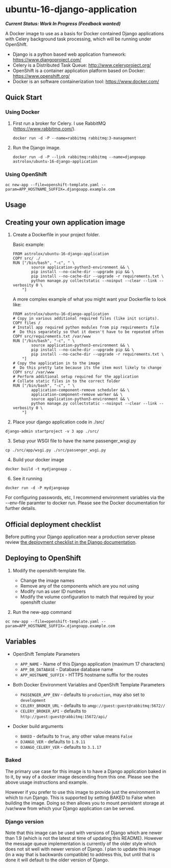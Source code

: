 # ubuntu-16-django-application

**_Current Status: Work In Progress (Feedback wanted)_**

A Docker image to use as a basis for Docker contained Django applications with Celery background task processing, which will be running under OpenShift.

* Django is a python based web application framework: https://www.djangoproject.com/
* Celery is a Distributed Task Queue: http://www.celeryproject.org/
* OpenShift is a container application platform based on Docker: https://www.openshift.org/
* Docker is an software containerization tool: https://www.docker.com/

## Quick Start

### Using Docker

 1. First run a broker for Celery. I use RabbitMQ (https://www.rabbitmq.com/).
    ```
    docker run -d -P --name=rabbitmq rabbitmq:3-management 
    ```

 2. Run the Django image.
    ```
    docker run -d -P --link rabbitmq:rabbitmq --name=djangoapp astrolox/ubuntu-16-django-application
    ```

### Using OpenShift

```
oc new-app --file=openshift-template.yaml --param=APP_HOSTNAME_SUFFIX=.djangoapp.example.com
```

## Usage

## Creating your own application image

 1. Create a Dockerfile in your project folder.

    Basic example:
    ```
    FROM astrolox/ubuntu-16-django-application
    COPY src/ ./
    RUN ["/bin/bash", "-c", " \
            source application-python3-environment && \
            pip install --no-cache-dir --upgrade pip && \
            pip install --no-cache-dir --upgrade -r requirements.txt \
            python manage.py collectstatic --noinput --clear --link --verbosity 0 \
        "]
    ```

    A more complex example of what you might want your Dockerfile to look like:
    ```
    FROM astrolox/ubuntu-16-django-application
    # Copy in various additional required files (like init scripts).
    COPY files /
    # Install app required python modules from pip requirements file
    #  Do this separately so that it doesn't have to be repeated often
    COPY src/requirements.txt /var/www
    RUN ["/bin/bash", "-c", " \
            source application-python3-environment && \
            pip install --no-cache-dir --upgrade pip && \
            pip install --no-cache-dir --upgrade -r requirements.txt \
        "]
    # Copy the application in to the image
    #  Do this pretty late because its the item most likely to change
    COPY src/ /var/www
    # Perform additional setup required for the application
    # Collate static files in to the correct folder
    RUN ["/bin/bash", "-c", " \
            application-component-remove scheduler && \
            application-component-remove worker && \
            source application-python3-environment && \
            python manage.py collectstatic --noinput --clear --link --verbosity 0 \
        "]
    ```

 2. Place your django application code in ./src/

  ```
  django-admin startproject -v 3 app ./src/
  ```

 3. Setup your WSGI file to have the name passenger_wsgi.py

  ```
  cp ./src/app/wsgi.py ./src/passenger_wsgi.py
  ```

 4. Build your docker image

  ```
  docker build -t mydjangoapp .
  ```

 6. See it running

  ```
  docker run -d -P mydjangoapp
  ```

For configuring passwords, etc, I recommend environment variables via the --env-file paramter to docker run. Please see the Docker documentation for further details.

## Official deployment checklist

Before putting your Django application near a production server please review [the deployment checklist in the Django documentation](https://docs.djangoproject.com/en/1.9/howto/deployment/checklist/ "Django 1.9 deployment checklist").

## Deploying to OpenShift

 1. Modify the openshift-template file.
    - Change the image names
    - Remove any of the components which are you not using
    - Modify run as user ID numbers
    - Modify the volume configuration to match that required by your openshift cluster

 2. Run the new-app command
  ```
  oc new-app --file=openshift-template.yaml --param=APP_HOSTNAME_SUFFIX=.djangoapp.example.com
  ```

## Variables

* OpenShift Template Parameters
  * ``APP_NAME`` - Name of this Django application (maximum 17 characters)
  * ``APP_DB_DATABASE`` - Database database name
  * ``APP_HOSTNAME_SUFFIX`` - HTTPS hostname suffix for the routes

* Both Docker Environment Variables and OpenShift Template Parameters
  * ``PASSENGER_APP_ENV`` - defaults to ``production``, may also set to ``development``
  * ``CELERY_BROKER_URL`` - defaults to ``amqp://guest:guest@rabbitmq:5672//``
  * ``CELERY_BROKER_API`` - defaults to ``http://guest:guest@rabbitmq:15672/api/``

* Docker build arguments
  * ``BAKED`` - defaults to ``True``, any other value means ``False``
  * ``DJANGO_VER`` - defaults to ``1.9.11``
  * ``DJANGO_CELERY_VER`` - defaults to ``3.1.17``

### Baked

The primary use case for this image is to have a Django application baked in to it, by way of a docker image descending from this one. Please see the above usage instructions and example.

However if you prefer to use this image to provide just the environment in which to run Django. This is supported by setting BAKED to False when building the image. Doing so then allows you to mount persistent storage at /var/www from which your Django application can be served. 

### Django version

Note that this image can be used with versions of Django which are newer than 1.9 (which is not the latest at time of updating this README). However the message queue implementation is currently of the older style which does not sit well with newer version of Django. I plan to update this image (in a way that is backwards compatible) to address this, but until that is done it will default to the older version of Django.

